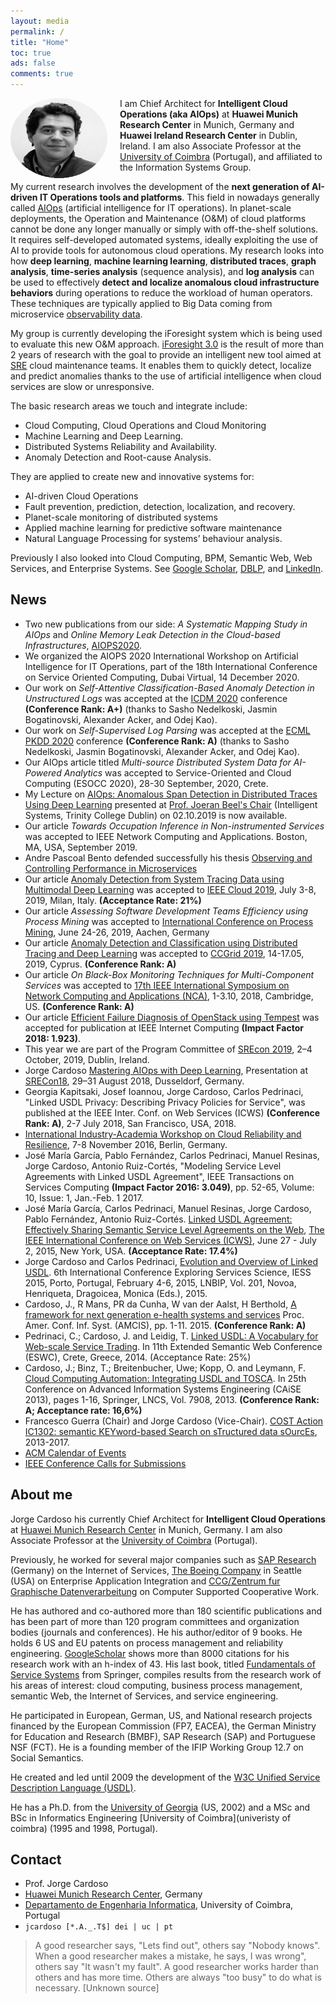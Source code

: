 ```yaml
---
layout: media
permalink: /
title: "Home"
toc: true
ads: false
comments: true
---
```


<p>
<a href="/images/Jorge_Cardoso.png">
<img src="/images/Jorge_Cardoso.png" height="128" width="155" style="float:left;margin:0 20px 0 0;"/>
</a>
</p>

I am Chief Architect for **Intelligent Cloud Operations (aka AIOps)** at 
**Huawei Munich Research Center** in Munich, Germany and **Huawei Ireland Research Center** in Dublin, Ireland.
I am also Associate Professor at the [University of Coimbra](http://www.uc.pt/en/fctuc/dei) (Portugal), and
affiliated to the Information Systems Group.

My current research involves the development of the **next generation of AI-driven IT Operations tools and platforms**.
This field in nowadays generally called [AIOps](https://pt.slideshare.net/JorgeCardoso4/mastering-aiops-with-deep-learning) 
(artificial intelligence for IT operations).
In planet-scale deployments, the Operation and Maintenance (O&M) of cloud platforms cannot be done any longer manually
or simply with off-the-shelf solutions. It requires self-developed automated systems, ideally exploiting the use of AI
to provide tools for autonomous cloud operations. My research looks into how **deep learning**, **machine learning 
learning**, **distributed traces**, **graph analysis**, **time-series analysis** (sequence analysis), and **log analysis** can be used 
to effectively **detect and localize anomalous cloud infrastructure behaviors** during operations to reduce the 
workload of human operators. These techniques are typically applied to Big Data coming from 
microservice [observability data](https://www.mstakx.com/wp-content/uploads/2018/09/A-Practical-Observability-Primer-1.pdf).

My group is currently developing the iForesight system which is being used to evaluate this new O&M approach. 
[iForesight 3.0](_posts/research/iforesight) is the result of more than 2 years of research with
the goal to provide an intelligent new tool aimed at [SRE](https://en.wikipedia.org/wiki/Site_Reliability_Engineering)
cloud maintenance teams. 
It enables them to quickly detect, localize and predict anomalies thanks to the use of artificial intelligence when
cloud services are slow or unresponsive. 

The basic research areas we touch and integrate include:
+ Cloud Computing, Cloud Operations and Cloud Monitoring
+ Machine Learning and Deep Learning.
+ Distributed Systems Reliability and Availability.
+ Anomaly Detection and Root-cause Analysis. 

They are applied to create new and innovative systems for:
+ AI-driven Cloud Operations
+ Fault prevention, prediction, detection, localization, and recovery.  
+ Planet-scale monitoring of distributed systems
+ Applied machine learning for predictive software maintenance
+ Natural Language Processing for systems’ behaviour analysis.

Previously I also looked into Cloud Computing, BPM, Semantic Web, Web Services, and Enterprise Systems.
See [Google Scholar](https://scholar.google.de/citations?user=n9JFmAkAAAAJ&hl=en&oi=ao),
[DBLP](http://dblp.uni-trier.de/pers/hd/c/Cardoso:Jorge), and
[LinkedIn](https://www.linkedin.com/in/jorge-cardoso-75ba40/).



News
----
+ Two new publications from our side: *A Systematic Mapping Study in AIOps* and *Online Memory Leak Detection in the Cloud-based Infrastructures*, [AIOPS2020](https://aiopsworkshop.github.io/). 
+ We organized the AIOPS 2020 International Workshop on Artificial Intelligence for IT Operations, part of the 
18th International Conference on Service Oriented Computing, Dubai Virtual, 14 December 2020.
+ Our work on *Self-Attentive Classification-Based Anomaly Detection in Unstructured Logs* was accepted at the [ICDM 2020](http://icdm2020.bigke.org) conference **(Conference Rank: A+)** (thanks to Sasho Nedelkoski, Jasmin Bogatinovski, Alexander Acker, and Odej Kao). 
+ Our work on *Self-Supervised Log Parsing* was accepted at the [ECML PKDD 2020](http://ecmlpkdd2020.net/) conference **(Conference Rank: A)** (thanks to Sasho Nedelkoski, Jasmin Bogatinovski, Alexander Acker, and  Odej Kao). 
+ Our AIOps article titled *Multi-source Distributed System Data for AI-Powered Analytics* was accepted to Service-Oriented and Cloud Computing (ESOCC 2020), 28-30 September, 2020, Crete.
+ My Lecture on [AIOps: Anomalous Span Detection in Distributed Traces Using Deep Learning](https://www.slideshare.net/JorgeCardoso4/aiops-anomalous-span-detection-in-distributed-traces-using-deep-learning) presented at [Prof. Joeran Beel's Chair](https://www.scss.tcd.ie/joeran.beel/) (Intelligent Systems, Trinity College Dublin) on 02.10.2019 is now available.
+ Our article *Towards Occupation Inference in Non-instrumented Services* was accepted to IEEE Network Computing and Applications. Boston, MA, USA, September 2019.
+ Andre Pascoal Bento defended successfully his thesis [Observing and Controlling Performance in Microservices](research/pdf_img/MSc_thesis_Andre_Bento.pdf)
+ Our article [Anomaly Detection from System Tracing Data using Multimodal Deep Learning](/publications/Papers/CP-2019-090-IEEECloud-Anomaly_Detection_from_System_Tracing_Data_and_MDL.pdf) was accepted to [IEEE Cloud 2019](http://conferences.computer.org/cloud/2019/), July 3-8, 2019, Milan, Italy. **(Acceptance Rate: 21%)**
+ Our article *Assessing Software Development Teams Efficiency using Process Mining* was accepted to [International Conference on Process Mining](https://icpmconference.org), June 24-26, 2019, Aachen, Germany
+ Our article [Anomaly Detection and Classification using Distributed Tracing and Deep Learning](/publications/Papers/CP-2019-089-CCGrid-Anomaly_Detection_and_Classification_using_DT_and_DL.pdf) was accepted to [CCGrid 2019](https://www.ccgrid2019.org/index.html), 14-17.05, 2019, Cyprus. **(Conference Rank: A)**
+ Our article *On Black-Box Monitoring Techniques for Multi-Component Services* was accepted to [17th IEEE International Symposium on Network Computing and Applications (NCA)](http://www.ieee-nca.org/2018/), 1-3.10, 2018, Cambridge, US. **(Conference Rank: A)**
+ Our article [Efficient Failure Diagnosis of OpenStack using Tempest](https://www.computer.org/csdl/mags/ic/2018/06/08509185-abs.html) was accepted for publication at IEEE Internet Computing **(Impact Factor 2018: 1.923)**.
+ This year we are part of the Program Committee of [SREcon 2019](https://www.usenix.org/conference/srecon19emea/), 2–4 October, 2019, Dublin, Ireland.
+ Jorge Cardoso [Mastering AIOps with Deep Learning](https://pt.slideshare.net/JorgeCardoso4/mastering-aiops-with-deep-learning), Presentation at [SRECon18](https://www.usenix.org/conference/srecon18europe), 29–31 August 2018, Dusseldorf, Germany.
+ Georgia Kapitsaki, Josef Ioannou, Jorge Cardoso, Carlos Pedrinaci, "Linked USDL Privacy: Describing Privacy Policies
 for Service",  was published at the IEEE Inter. Conf. on Web Services (ICWS) **(Conference Rank: A)**, 2-7 July 2018, San Francisco, USA, 2018. 
+ [International Industry-Academia Workshop on Cloud Reliability and Resilience](https://www.eitdigital.eu/news-events/events/article/international-industry-academia-workshop-on-cloud-reliability-and-resilience/), 7-8 November 2016, Berlin, Germany.
+ José María García, Pablo Fernández, Carlos Pedrinaci, Manuel Resinas, Jorge Cardoso, Antonio Ruiz-Cortés, "Modeling Service Level Agreements with Linked USDL Agreement", IEEE Transactions on Services Computing **(Impact Factor 2016: 3.049)**, pp. 52-65, Volume: 10, Issue: 1, Jan.-Feb. 1 2017.
+ José María García, Carlos Pedrinaci, Manuel Resinas, Jorge Cardoso, Pablo Fernández, Antonio Ruiz-Cortés. [Linked USDL Agreement: Effectively Sharing Semantic Service Level Agreements on the Web](/publications/Papers/CP-2015-079-Linked-USDL-Agreement.pdf), [The IEEE International Conference on Web Services (ICWS)](http://conferences.computer.org/icws/2015/), June 27 - July 2, 2015, New York, USA. **(Acceptance Rate: 17.4%)**
+ Jorge Cardoso and Carlos Pedrinaci, [Evolution and Overview of Linked USDL](/publications/Papers/CP-2015-077-Linked-USDL-Evolution-and-Overview.pdf). 6th International Conference Exploring Services Science, IESS 2015, Porto, Portugal, February 4-6, 2015, LNBIP, Vol. 201, Novoa, Henriqueta, Dragoicea, Monica (Eds.), 2015.
+ Cardoso, J., R Mans, PR da Cunha, W van der Aalst, H Berthold, [A framework for next generation e-health systems and services](/publications/Papers/CP-2015-080-Framework-e-health-systems.pdf) Proc. Amer. Conf. Inf. Syst. (AMCIS), pp. 1-11. 2015.  **(Conference Rank: A)**
+ Pedrinaci, C.; Cardoso, J. and Leidig, T. [Linked USDL: A Vocabulary for Web-scale Service Trading](/publications/Papers/CP-2014-073-ESWC-Linked-USDL.pdf). In 11th Extended Semantic Web Conference (ESWC), Crete, Greece, 2014. (Acceptance Rate: 25%)
+ Cardoso, J.; Binz, T.; Breitenbucher, Uwe; Kopp, O. and Leymann, F. [Cloud Computing Automation: Integrating USDL and TOSCA](/publications/Papers/CP-2013-068-CAISE-USDL-and-TOSCA.pdf). In 25th Conference on Advanced Information Systems Engineering (CAiSE  2013), pages 1-16, Springer, LNCS, Vol. 7908, 2013. **(Conference Rank: A; Acceptance rate: 16,6%)**
+ Francesco Guerra (Chair) and Jorge Cardoso (Vice-Chair). [COST Action IC1302: semantic KEYword-based Search on sTructured data sOurcEs](http://www.keystone-cost.eu), 2013-2017.
+ [ACM Calendar of Events](http://campus.acm.org/calendar/)
+ [IEEE Conference Calls for Submissions](http://www.ieee.org/conferences_events/index.html)


About me
--------

Jorge Cardoso his currently Chief Architect for **Intelligent Cloud Operations** at 
[Huawei Munich Research Center](http://www.huawei.eu/research-and-innovation) in Munich, Germany.
I am also Associate Professor at the [University of Coimbra](http://www.uc.pt/en/fctuc/dei) (Portugal).

Previously, he worked for several major companies such as [SAP Research](http://go.sap.com/) (Germany) on the 
Internet of Services, [The Boeing Company](http://www.boeing.com) in Seattle (USA) on Enterprise Application 
Integration and [CCG/Zentrum fur Graphische Datenverarbeitung]( http://www.ccg.pt/en/) on Computer Supported 
Cooperative Work.

He has authored and co-authored more than 180 scientific publications and has been part of more than 120 program 
committees and organization bodies (journals and conferences). He his author/editor of 9 books. He holds 6 US 
and EU patents on process management and reliability engineering.
[GoogleScholar](https://scholar.google.de/citations?user=n9JFmAkAAAAJ&hl=en) shows more than 
8000 citations for his research work with an h-index of 43. 
His last book, titled [Fundamentals of Service Systems](http://www.springer.com/de/book/9783319231945) from Springer, 
compiles results from the research work of his areas of interest: cloud computing, business process management, 
semantic Web, the Internet of Services, and service engineering.

He participated in European, German, US, and National research projects financed by the 
European Commission (FP7, EACEA), the German Ministry for Education and Research (BMBF), SAP Research (SAP) 
and Portuguese NSF (FCT). He is a founding member of the IFIP Working Group 12.7 on Social Semantics. 

He created and led until 2009 the development of the [W3C Unified Service Description Language (USDL)](https://github.com/linked-usdl).

He has a Ph.D. from the [University of Georgia](https://www.uga.edu) (US, 2002) and a MSc and BSc in Informatics 
Engineering [University of Coimbra](univeristy of coimbra) (1995 and 1998, Portugal).


Contact
-------
+ Prof. Jorge Cardoso
+ [Huawei Munich Research Center](https://huawei.eu/research-and-innovation), Germany
+ [Departamento de Engenharia Informatica](http://www.uc.pt/en/fctuc/dei), University of Coimbra, Portugal
+ `jcardoso [*.A._.T$] dei | uc | pt`

<blockquote>
<p>
A good researcher says, "Lets find out", others say "Nobody knows". When a good researcher makes a mistake, he says, I was wrong", others say "It wasn't my fault". A good researcher works harder than others and has more time. Others are always "too busy" to do what is necessary. [Unknown source]
</p>
</blockquote>



